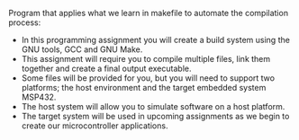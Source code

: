 
Program that applies what we learn in makefile to automate the compilation process:

- In this programming assignment you will create a build system using the GNU tools, GCC and GNU Make. 
- This assignment will require you to compile multiple files, link them together and create a final output executable. 
- Some files will be provided for you, but you will need to support two platforms; the host environment and the target embedded system MSP432. 
- The host system will allow you to simulate software on a host platform. 
- The target system will be used in upcoming assignments as we begin to create our microcontroller applications.
